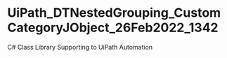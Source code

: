 # UiPath_DTNestedGrouping_CustomCategoryJObject_26Feb2022_1342
C# Class Library Supporting to UiPath Automation
